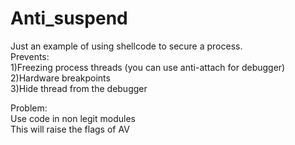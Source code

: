 # Anti_suspend
Just an example of using shellcode to secure a process.  
Prevents:  
1)Freezing process threads (you can use anti-attach for debugger)  
2)Hardware breakpoints  
3)Hide thread from the debugger  
  
Problem:  
Use code in non legit modules  
This will raise the flags of AV  
